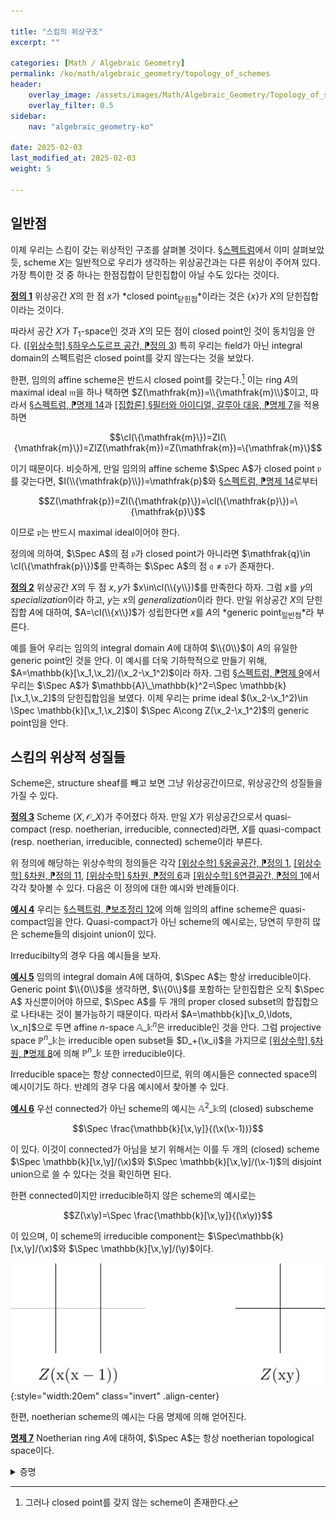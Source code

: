```yaml
---

title: "스킴의 위상구조"
excerpt: ""

categories: [Math / Algebraic Geometry]
permalink: /ko/math/algebraic_geometry/topology_of_schemes
header:
    overlay_image: /assets/images/Math/Algebraic_Geometry/Topology_of_schemes.png
    overlay_filter: 0.5
sidebar: 
    nav: "algebraic_geometry-ko"

date: 2025-02-03
last_modified_at: 2025-02-03
weight: 5

---
```


## 일반점

이제 우리는 스킴이 갖는 위상적인 구조를 살펴볼 것이다. [§스펙트럼](/ko/math/algebraic_geometry/spectrums)에서 이미 살펴보았듯, scheme $X$는 일반적으로 우리가 생각하는 위상공간과는 다른 위상이 주어져 있다. 가장 특이한 것 중 하나는 한점집합이 닫힌집합이 아닐 수도 있다는 것이다.

<div class="definition" markdown="1">

<ins id="def1">**정의 1**</ins> 위상공간 $X$의 한 점 $x$가 *closed point<sub>닫힌점</sub>*이라는 것은 $\{x\}$가 $X$의 닫힌집합이라는 것이다.

</div>

따라서 공간 $X$가 $T_1$-space인 것과 $X$의 모든 점이 closed point인 것이 동치임을 안다. ([\[위상수학\] §하우스도르프 공간, ⁋정의 3](/ko/math/topology/Hausdorff_spaces#def3)) 특히 우리는 field가 아닌 integral domain의 스펙트럼은 closed point를 갖지 않는다는 것을 보았다. 

한편, 임의의 affine scheme은 반드시 closed point를 갖는다.[^1] 이는 ring $A$의 maximal ideal $\mathfrak{m}$을 하나 택하면 $Z(\mathfrak{m})=\\{\mathfrak{m}\\}$이고, 따라서 [§스펙트럼, ⁋명제 14](/ko/math/algebraic_geometry/spectrums#prop14)과 [\[집합론\] §필터와 아이디얼, 갈루아 대응, ⁋명제 7](/ko/math/set_theory/filter_and_ideal#prop7)을 적용하면

$$\cl(\{\mathfrak{m}\})=ZI(\{\mathfrak{m}\})=ZIZ(\mathfrak{m})=Z(\mathfrak{m})=\{\mathfrak{m}\}$$

이기 때문이다. 비슷하게, 만일 임의의 affine scheme $\Spec A$가 closed point $\mathfrak{p}$를 갖는다면, $I(\\{\mathfrak{p}\\})=\mathfrak{p}$와 [§스펙트럼, ⁋명제 14](/ko/math/algebraic_geometry/spectrums#prop14)로부터

$$Z(\mathfrak{p})=ZI(\{\mathfrak{p}\})=\cl(\{\mathfrak{p}\})=\{\mathfrak{p}\}$$

이므로 $\mathfrak{p}$는 반드시 maximal ideal이어야 한다. 

정의에 의하여, $\Spec A$의 점 $\mathfrak{p}$가 closed point가 아니라면 $\mathfrak{q}\in \cl(\{\mathfrak{p}\})$를 만족하는 $\Spec A$의 점 $\mathfrak{q}\neq \mathfrak{p}$가 존재한다. 

<div class="definition" markdown="1">

<ins id="def2">**정의 2**</ins> 위상공간 $X$의 두 점 $x,y$가 $x\in\cl(\\{y\\})$를 만족한다 하자. 그럼 $x$를 $y$의 *specialization*이라 하고, $y$는 $x$의 *generalization*이라 한다. 만일 위상공간 $X$의 닫힌집합 $A$에 대하여, $A=\cl(\\{x\\})$가 성립한다면 $x$를 $A$의 *generic point<sub>일반점</sub>*라 부른다. 

</div>

예를 들어 우리는 임의의 integral domain $A$에 대하여 $\\{0\\}$이 $A$의 유일한 generic point인 것을 안다. 이 예시를 더욱 기하학적으로 만들기 위해, $A=\mathbb{k}[\x_1,\x_2]/(\x_2-\x_1^2)$이라 하자. 그럼 [§스펙트럼, ⁋명제 9](#prop9)에서 우리는 $\Spec A$가 $\mathbb{A}\_\mathbb{k}^2=\Spec \mathbb{k}[\x_1,\x_2]$의 닫힌집합임을 보였다. 이제 우리는 prime ideal $(\x_2-\x_1^2)\in \Spec \mathbb{k}[\x_1,\x_2]$이 $\Spec A\cong Z(\x_2-\x_1^2)$의 generic point임을 안다. 

## 스킴의 위상적 성질들

Scheme은, structure sheaf를 빼고 보면 그냥 위상공간이므로, 위상공간의 성질들을 가질 수 있다.

<div class="definition" markdown="1">

<ins id="def3">**정의 3**</ins> Scheme $(X,\mathscr{O}\_X)$가 주어졌다 하자. 만일 $X$가 위상공간으로서 quasi-compact (resp. noetherian, irreducible, connected)라면, $X$를 quasi-compact (resp. noetherian, irreducible, connected) scheme이라 부른다. 

</div>

위 정의에 해당하는 위상수학의 정의들은 각각 [\[위상수학\] §옹골공간, ⁋정의 1](/ko/math/topology/compact_spaces#def1), [\[위상수학\] §차원, ⁋정의 11](/ko/math/topology/dimension#def11), [\[위상수학\] §차원, ⁋정의 6](/ko/math/topology/dimension#def6)과 [\[위상수학\] §연결공간, ⁋정의 1](/ko/math/topology/connected_spaces#def1)에서 각각 찾아볼 수 있다. 다음은 이 정의에 대한 예시와 반례들이다. 

<div class="example" markdown="1">

<ins id="ex4">**예시 4**</ins> 우리는 [§스펙트럼, ⁋보조정리 12](/ko/math/algebraic_geometry/spectrums#lem12)에 의해 임의의 affine scheme은 quasi-compact임을 안다. Quasi-compact가 아닌 scheme의 예시로는, 당연히 무한히 많은 scheme들의 disjoint union이 있다. 

</div>

Irreducibilty의 경우 다음 예시들을 보자. 

<div class="example" markdown="1">

<ins id="ex5">**예시 5**</ins> 임의의 integral domain $A$에 대하여, $\Spec A$는 항상 irreducible이다. Generic point $\\{0\\}$을 생각하면, $\\{0\\}$를 포함하는 닫힌집합은 오직 $\Spec A$ 자신뿐이어야 하므로, $\Spec A$를 두 개의 proper closed subset의 합집합으로 나타내는 것이 불가능하기 때문이다. 따라서 $A=\mathbb{k}[\x_0,\ldots, \x_n]$으로 두면 affine $n$-space $\mathbb{A}\_\mathbb{k}^n$은 irreducible인 것을 안다. 그럼 projective space $\mathbb{P}^n\_\mathbb{k}$는 irreducible open subset들 $D_+(\x_i)$을 가지므로 [\[위상수학\] §차원, ⁋명제 8](/ko/math/topology/dimension#prop8)에 의해 $\mathbb{P}^n\_\mathbb{k}$ 또한 irreducible이다. 

</div>

Irreducible space는 항상 connected이므로, 위의 예시들은 connected space의 예시이기도 하다. 반례의 경우 다음 예시에서 찾아볼 수 있다. 

<div class="example" markdown="1">

<ins id="ex6">**예시 6**</ins> 우선 connected가 아닌 scheme의 예시는 $\mathbb{A}^2\_\mathbb{k}$의 (closed) subscheme 

$$\Spec \frac{\mathbb{k}[\x,\y]}{(\x(\x-1))}$$

이 있다. 이것이 connected가 아님을 보기 위해서는 이를 두 개의 (closed) scheme $\Spec \mathbb{k}[\x,\y]/(\x)$와 $\Spec \mathbb{k}[\x,\y]/(\x-1)$의 disjoint union으로 쓸 수 있다는 것을 확인하면 된다. 

한편 connected이지만 irreducible하지 않은 scheme의 예시로는 

$$Z(\x\y)=\Spec \frac{\mathbb{k}[\x,\y]}{(\x\y)}$$

이 있으며, 이 scheme의 irreducible component는 $\Spec\mathbb{k}[\x,\y]/(\x)$와 $\Spec \mathbb{k}[\x,\y]/(\y)$이다. 

![counterexamples](/assets/images/Math/Algebraic_Geometry/Properties_of_schemes-1.png){:style="width:20em" class="invert" .align-center}

</div>

한편, noetherian scheme의 예시는 다음 명제에 의해 얻어진다.

<div class="proposition" markdown="1">

<ins id="prop7">**명제 7**</ins> Noetherian ring $A$에 대하여, $\Spec A$는 항상 noetherian topological space이다. 

</div>
<details class="proof" markdown="1">
<summary>증명</summary>



</details>


[^1]: 그러나 closed point를 갖지 않는 scheme이 존재한다. 